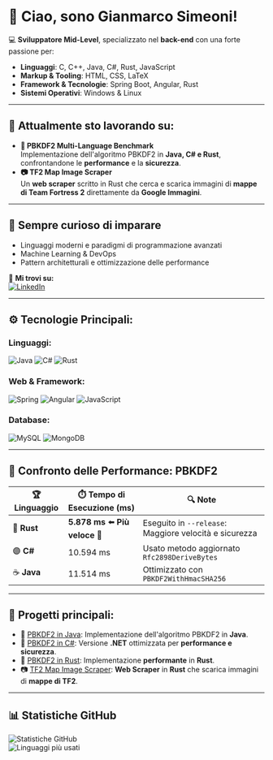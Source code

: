 # 👋 Ciao, sono Gianmarco Simeoni!

💻 **Sviluppatore Mid-Level**, specializzato nel **back-end** con una forte passione per:  
- **Linguaggi**: C, C++, Java, C#, Rust, JavaScript  
- **Markup & Tooling**: HTML, CSS, LaTeX  
- **Framework & Tecnologie**: Spring Boot, Angular, Rust  
- **Sistemi Operativi**: Windows & Linux  

---

## 🎯 Attualmente sto lavorando su:
- **🔑 PBKDF2 Multi-Language Benchmark**  
  Implementazione dell'algoritmo PBKDF2 in **Java, C# e Rust**, confrontandone le **performance** e la **sicurezza**.  
- **📷 TF2 Map Image Scraper**  
  Un **web scraper** scritto in Rust che cerca e scarica immagini di **mappe di Team Fortress 2** direttamente da **Google Immagini**.  

---

## 🌱 Sempre curioso di imparare
- Linguaggi moderni e paradigmi di programmazione avanzati  
- Machine Learning & DevOps  
- Pattern architetturali e ottimizzazione delle performance  

📩 **Mi trovi su:**  
[![LinkedIn](https://img.shields.io/badge/LinkedIn-%230077B5.svg?logo=linkedin&logoColor=white)](https://www.linkedin.com/in/gianmarco-simeoni-software-developer-engineer/)

---

## ⚙️ Tecnologie Principali:

### Linguaggi:
![Java](https://img.shields.io/badge/Java-%23ED8B00.svg?logo=java&logoColor=white)
![C#](https://img.shields.io/badge/C%23-%23239120.svg?logo=c-sharp&logoColor=white)
![Rust](https://img.shields.io/badge/Rust-%23DEA584.svg?logo=rust&logoColor=white)

### Web & Framework:
![Spring](https://img.shields.io/badge/Spring-%236DB33F.svg?logo=spring&logoColor=white)
![Angular](https://img.shields.io/badge/Angular-%23DD0031.svg?logo=angular&logoColor=white)
![JavaScript](https://img.shields.io/badge/JavaScript-%23F7DF1E.svg?logo=javascript&logoColor=black)

### Database:
![MySQL](https://img.shields.io/badge/MySQL-%2300f.svg?logo=mysql&logoColor=white)
![MongoDB](https://img.shields.io/badge/MongoDB-%2347A248.svg?logo=mongodb&logoColor=white)

---

## 🚀 Confronto delle Performance: PBKDF2

| 🏆 Linguaggio | ⏱️ Tempo di Esecuzione (ms) | 🔍 Note |
|--------------|-------------------------|--------|
| 🦀 **Rust**  | **5.878 ms** ⬅️ **Più veloce** 🚀 | Eseguito in `--release`: Maggiore velocità e sicurezza |
| 🟣 **C#**    | 10.594 ms | Usato metodo aggiornato `Rfc2898DeriveBytes` |
| ☕ **Java**  | 11.514 ms | Ottimizzato con `PBKDF2WithHmacSHA256` |

---

## 📌 Progetti principali:
- 🔑 [PBKDF2 in Java](https://github.com/Stormix-dev/PBKDF2-Java): Implementazione dell'algoritmo PBKDF2 in **Java**.
- 🔑 [PBKDF2 in C#](https://github.com/Stormix-dev/PBKDF2-CSharp): Versione **.NET** ottimizzata per **performance e sicurezza**.
- 🔑 [PBKDF2 in Rust](https://github.com/Stormix-dev/PBKDF2-Rust): Implementazione **performante** in **Rust**.
- 📷 [TF2 Map Image Scraper](https://github.com/Stormix-dev/TF2-Map-Scraper): **Web Scraper** in **Rust** che scarica immagini di **mappe di TF2**.

---

## 📊 Statistiche GitHub

![Statistiche GitHub](https://github-readme-stats.vercel.app/api?username=Stormix-dev&show_icons=true&theme=radical)  
![Linguaggi più usati](https://github-readme-stats.vercel.app/api/top-langs/?username=Stormix-dev&layout=compact&theme=radical)
